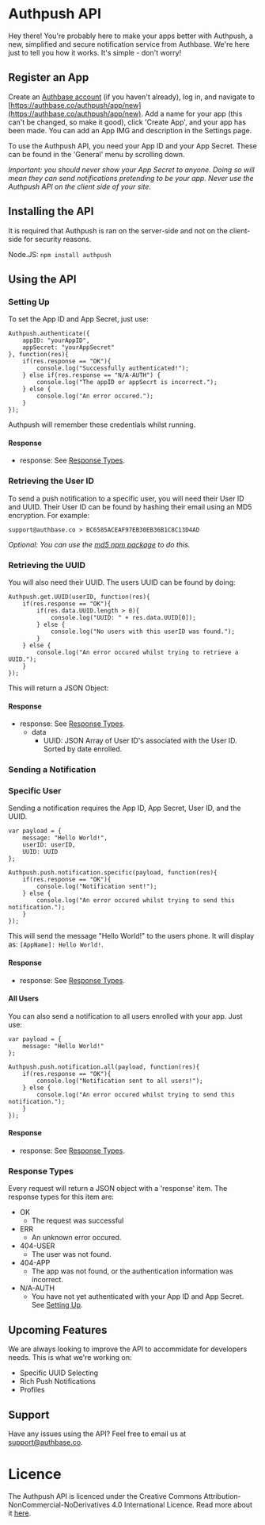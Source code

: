 # Authpush API
Hey there! You're probably here to make your apps better with Authpush, a new, simplified and secure notification service from Authbase. We're here just to tell you how it works. It's simple - don't worry!

## Register an App
Create an [Authbase account](https://authbase.co/register) (if you haven't already), log in, and navigate to [https://authbase.co/authpush/app/new](https://authbase.co/authpush/app/new). Add a name for your app (this can't be changed, so make it good), click 'Create App', and your app has been made. You can add an App IMG and description in the Settings page.

To use the Authpush API, you need your App ID and your App Secret. These can be found in the 'General' menu by scrolling down. 

*Important: you should never show your App Secret to anyone. Doing so will mean they can send notifications pretending to be your app. Never use the Authpush API on the client side of your site.*

## Installing the API
It is required that Authpush is ran on the server-side and not on the client-side for security reasons.

Node.JS: `npm install authpush`

## Using the API
### Setting Up
To set the App ID and App Secret, just use:

    Authpush.authenticate({
		appID: "yourAppID",
		appSecret: "yourAppSecret"
	}, function(res){
		if(res.response == "OK"){
			console.log("Successfully authenticated!");
		} else if(res.response == "N/A-AUTH") {
			console.log("The appID or appSecrt is incorrect.");
		} else {
			console.log("An error occured.");
		}
	});
Authpush will remember these credentials whilst running.
#### Response

 - response: See [Response Types](#response-types).

### Retrieving the User ID
To send a push notification to a specific user, you will need their User ID and UUID. Their User ID can be found by hashing their email using an MD5 encryption. For example:

`support@authbase.co > BC6585ACEAF97EB30EB36B1C8C13D4AD`

*Optional: You can use the [md5 npm package](https://www.npmjs.com/package/md5) to do this.*

### Retrieving the UUID
You will also need their UUID. The users UUID can be found by doing:

    Authpush.get.UUID(userID, function(res){
		if(res.response == "OK"){
			if(res.data.UUID.length > 0){
				console.log("UUID: " + res.data.UUID[0]);
			} else {
				console.log("No users with this userID was found.");
			}
		} else {
			console.log("An error occured whilst trying to retrieve a UUID.");
		}
	});
This will return a JSON Object:

#### Response

 - response: See [Response Types](#response-types).
   - data
     - UUID: JSON Array of User ID's associated with the User ID. Sorted by date enrolled.

### Sending a Notification
### Specific User
Sending a notification requires the App ID, App Secret, User ID, and the UUID.

    var payload = { 
	    message: "Hello World!",
	    userID: userID,
	    UUID: UUID
    };

    Authpush.push.notification.specific(payload, function(res){
        if(res.response == "OK"){
            console.log("Notification sent!");
        } else {
            console.log("An error occured whilst trying to send this notification.");
        }
    });
This will send the message "Hello World!" to the users phone. It will display as:
` [AppName]: Hello World! `.

#### Response

 - response: See [Response Types](#response-types).

#### All Users
You can also send a notification to all users enrolled with your app. Just use:

    var payload = { 
        message: "Hello World!"
    };

    Authpush.push.notification.all(payload, function(res){
        if(res.response == "OK"){
            console.log("Notification sent to all users!");
        } else {
            console.log("An error occured whilst trying to send this notification.");
        }
    });

#### Response

 - response: See [Response Types](#response-types).
    
### Response Types
Every request will return a JSON object with a 'response' item. The response types for this item are:
- OK
	- The request was successful
- ERR
	- An unknown error occured.
- 404-USER
	- The user was not found.
- 404-APP
	- The app was not found, or the authentication information was incorrect.
- N/A-AUTH
	- You have not yet authenticated with your App ID and App Secret. See [Setting Up](#setting-up).
    
## Upcoming Features
We are always looking to improve the API to accommidate for developers needs. This is what we're working on:

 - Specific UUID Selecting
 - Rich Push Notifications
 - Profiles

## Support
Have any issues using the API? Feel free to email us at [support@authbase.co](mailto:support@authbase.co).

# Licence
The Authpush API is licenced under the Creative Commons Attribution-NonCommercial-NoDerivatives 4.0 International Licence. Read more about it [here](https://creativecommons.org/licenses/by-nc-nd/4.0/).
